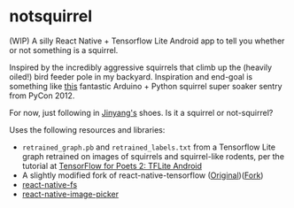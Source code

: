 # notsquirrel
(WIP) A silly React Native + Tensorflow Lite Android app to tell you whether or not something is a squirrel.

Inspired by the incredibly aggressive squirrels that climb up the (heavily oiled!) bird feeder pole in my backyard. Inspiration and end-goal is something like [this](https://www.slideshare.net/kgrandis/pycon-2012-militarizing-your-backyard-computer-vision-and-the-squirrel-hordes) fantastic Arduino + Python squirrel super soaker sentry from PyCon 2012.

For now, just following in [Jinyang's](https://www.youtube.com/watch?v=vIci3C4JkL0) shoes. Is it a squirrel or not-squirrel?

Uses the following resources and libraries:

* `retrained_graph.pb` and `retrained_labels.txt` from a Tensorflow Lite graph retrained on images of squirrels and squirrel-like rodents, per the tutorial at [TensorFlow for Poets 2: TFLite Android](https://codelabs.developers.google.com/codelabs/tensorflow-for-poets-2-tflite/#0)
* A slightly modified fork of react-native-tensorflow ([Original](https://github.com/reneweb/react-native-tensorflow))([Fork](https://github.com/sometimescasey/react-native-tensorflow/tree/revision))
* [react-native-fs](https://github.com/itinance/react-native-fs)
* [react-native-image-picker](https://github.com/react-community/react-native-image-picker/)
